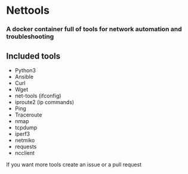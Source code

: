 # Nettools
### A docker container full of tools for network automation and troubleshooting

## Included tools
* Python3
* Ansible
* Curl
* Wget
* net-tools (ifconfig)
* iproute2 (ip commands)
* Ping
* Traceroute
* nmap
* tcpdump
* iperf3
* netmiko
* requests
* ncclient

If you want more tools create an issue or a pull request